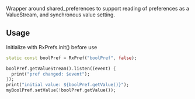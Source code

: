 <!--
This README describes the package. If you publish this package to pub.dev,
this README's contents appear on the landing page for your package.

For information about how to write a good package README, see the guide for
[writing package pages](https://dart.dev/guides/libraries/writing-package-pages).

For general information about developing packages, see the Dart guide for
[creating packages](https://dart.dev/guides/libraries/create-library-packages)
and the Flutter guide for
[developing packages and plugins](https://flutter.dev/developing-packages).
-->

Wrapper around shared_preferences to support reading of preferences as a ValueStream, and synchronous value setting.

## Usage

Initialize with RxPrefs.init() before use


```dart
static const boolPref = RxPref("boolPref", false);

boolPref.getValueStream().listen((event) {
  print("pref changed: $event");
});
print("initial value: ${boolPref.getValue()}");
myBoolPref.setValue(!boolPref.getValue());

```